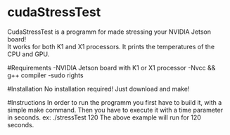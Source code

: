 # cudaStressTest
CudaStressTest is a programm for made stressing your NVIDIA Jetson board!<br>
It works for both K1 and X1 processors.
It prints the temperatures of the CPU and GPU.

#Requirements
-NVIDIA Jetson board with K1 or X1 processor
-Nvcc && g++ compiler
-sudo rights

#Installation
No installation required!
Just download and make!

#Instructions
In order to run the programm you first have to build it, with a simple make command. Then you have to execute it with a time parameter in seconds.
ex:  ./stressTest 120
The above example will run for 120 seconds.
